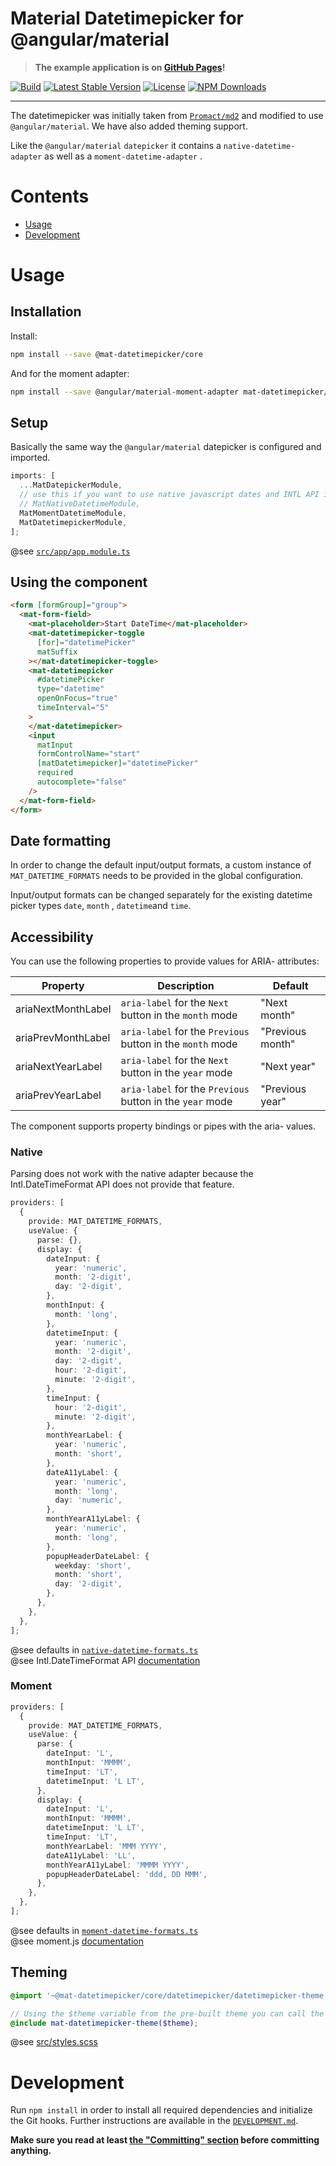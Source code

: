 # Material Datetimepicker for @angular/material

> **The example application is on [GitHub Pages](https://kuhnroyal.github.io/mat-datetimepicker/)!**

[![Build](https://img.shields.io/github/workflow/status/kuhnroyal/mat-datetimepicker/Test?style=flat-square)](https://github.com/kuhnroyal/mat-datetimepicker/actions/workflows/test.yaml)
[![Latest Stable Version](https://img.shields.io/npm/v/@mat-datetimepicker/core?style=flat-square)](https://www.npmjs.com/package/@mat-datetimepicker/core)
[![License](https://img.shields.io/npm/l/@mat-datetimepicker/core.svg?style=flat-square)](https://www.npmjs.com/package/@mat-datetimepicker/core)
[![NPM Downloads](https://img.shields.io/npm/dm/@mat-datetimepicker/core.svg?style=flat-square)](https://www.npmjs.com/package/@mat-datetimepicker/core)

---

The datetimepicker was initially taken from [`Promact/md2`](https://github.com/Promact/md2) and modified to
use `@angular/material`. We have also added theming support.

Like the `@angular/material` `datepicker` it contains a `native-datetime-adapter` as well as a `moment-datetime-adapter`
.

# Contents

- [Usage](#usage)
- [Development](#development)

# Usage

## Installation

Install:

```sh
npm install --save @mat-datetimepicker/core
```

And for the moment adapter:

```sh
npm install --save @angular/material-moment-adapter mat-datetimepicker/moment
```

## Setup

Basically the same way the `@angular/material` datepicker is configured and imported.

```ts
imports: [
  ...MatDatepickerModule,
  // use this if you want to use native javascript dates and INTL API if available
  // MatNativeDatetimeModule,
  MatMomentDatetimeModule,
  MatDatetimepickerModule,
];
```

@see [`src/app/app.module.ts`](src/app/app.module.ts)

## Using the component

```html
<form [formGroup]="group">
  <mat-form-field>
    <mat-placeholder>Start DateTime</mat-placeholder>
    <mat-datetimepicker-toggle
      [for]="datetimePicker"
      matSuffix
    ></mat-datetimepicker-toggle>
    <mat-datetimepicker
      #datetimePicker
      type="datetime"
      openOnFocus="true"
      timeInterval="5"
    >
    </mat-datetimepicker>
    <input
      matInput
      formControlName="start"
      [matDatetimepicker]="datetimePicker"
      required
      autocomplete="false"
    />
  </mat-form-field>
</form>
```

## Date formatting

In order to change the default input/output formats, a custom instance of `MAT_DATETIME_FORMATS` needs to be provided in
the global configuration.

Input/output formats can be changed separately for the existing datetime picker types
`date`, `month` , `datetime`and `time`.

## Accessibility

You can use the following properties to provide values for ARIA- attributes:

| Property           | Description                                                | Default          |
| ------------------ | ---------------------------------------------------------- | ---------------- |
| ariaNextMonthLabel | `aria-label` for the `Next` button in the `month` mode     | "Next month"     |
| ariaPrevMonthLabel | `aria-label` for the `Previous` button in the `month` mode | "Previous month" |
| ariaNextYearLabel  | `aria-label` for the `Next` button in the `year` mode      | "Next year"      |
| ariaPrevYearLabel  | `aria-label` for the `Previous` button in the `year` mode  | "Previous year"  |

The component supports property bindings or pipes with the aria- values.

### Native

Parsing does not work with the native adapter because the Intl.DateTimeFormat API does not provide that feature.

```ts
providers: [
  {
    provide: MAT_DATETIME_FORMATS,
    useValue: {
      parse: {},
      display: {
        dateInput: {
          year: 'numeric',
          month: '2-digit',
          day: '2-digit',
        },
        monthInput: {
          month: 'long',
        },
        datetimeInput: {
          year: 'numeric',
          month: '2-digit',
          day: '2-digit',
          hour: '2-digit',
          minute: '2-digit',
        },
        timeInput: {
          hour: '2-digit',
          minute: '2-digit',
        },
        monthYearLabel: {
          year: 'numeric',
          month: 'short',
        },
        dateA11yLabel: {
          year: 'numeric',
          month: 'long',
          day: 'numeric',
        },
        monthYearA11yLabel: {
          year: 'numeric',
          month: 'long',
        },
        popupHeaderDateLabel: {
          weekday: 'short',
          month: 'short',
          day: '2-digit',
        },
      },
    },
  },
];
```

@see defaults in [`native-datetime-formats.ts`](projects/core/src/adapter/native-datetime-formats.ts) \
@see Intl.DateTimeFormat
API [documentation](https://developer.mozilla.org/de/docs/Web/JavaScript/Reference/Global_Objects/DateTimeFormat)

### Moment

```ts
providers: [
  {
    provide: MAT_DATETIME_FORMATS,
    useValue: {
      parse: {
        dateInput: 'L',
        monthInput: 'MMMM',
        timeInput: 'LT',
        datetimeInput: 'L LT',
      },
      display: {
        dateInput: 'L',
        monthInput: 'MMMM',
        datetimeInput: 'L LT',
        timeInput: 'LT',
        monthYearLabel: 'MMM YYYY',
        dateA11yLabel: 'LL',
        monthYearA11yLabel: 'MMMM YYYY',
        popupHeaderDateLabel: 'ddd, DD MMM',
      },
    },
  },
];
```

@see defaults in [`moment-datetime-formats.ts`](projects/moment/src/adapter/moment-datetime-formats.ts) \
@see moment.js [documentation](https://momentjs.com/docs/#/displaying/)

## Theming

```scss
@import '~@mat-datetimepicker/core/datetimepicker/datetimepicker-theme.scss';

// Using the $theme variable from the pre-built theme you can call the theming function
@include mat-datetimepicker-theme($theme);
```

@see [src/styles.scss](src/styles.scss)

# Development

Run `npm install` in order to install all required dependencies and initialize the Git hooks. Further instructions are
available in the [`DEVELOPMENT.md`](https://github.com/kuhnroyal/mat-datetimepicker/blob/release/DEVELOPMENT.md).

**Make sure you read at
least [the "Committing" section](https://github.com/kuhnroyal/mat-datetimepicker/blob/release/DEVELOPMENT.md#committing)
before committing anything.**
